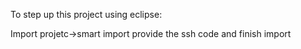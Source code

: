 To step up this project using eclipse:

Import projetc->smart import
provide the ssh code and finish import
